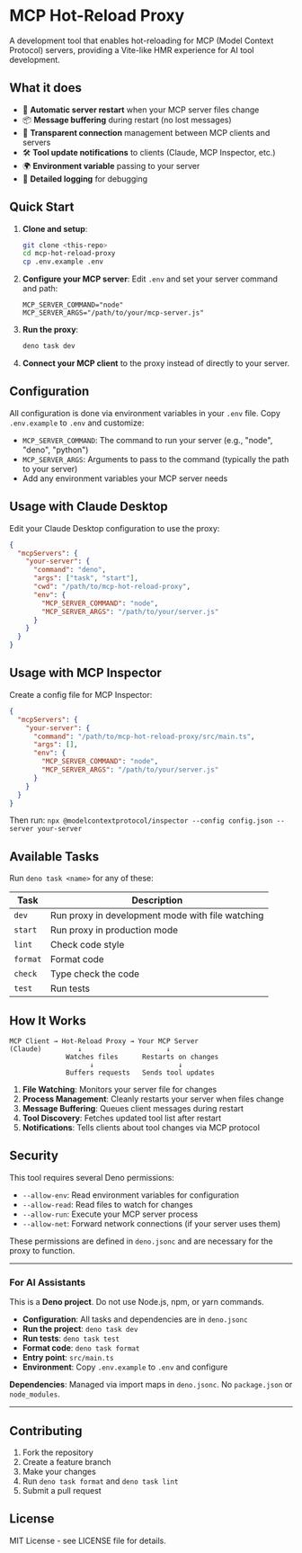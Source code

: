 # MCP Hot-Reload Proxy

A development tool that enables hot-reloading for MCP (Model Context Protocol) servers, providing a Vite-like HMR experience for AI tool development.

## What it does

- 🔄 **Automatic server restart** when your MCP server files change
- 📦 **Message buffering** during restart (no lost messages)
- 🔌 **Transparent connection** management between MCP clients and servers
- 🛠️ **Tool update notifications** to clients (Claude, MCP Inspector, etc.)
- 🌍 **Environment variable** passing to your server
- 📝 **Detailed logging** for debugging

## Quick Start

1. **Clone and setup**:
   ```bash
   git clone <this-repo>
   cd mcp-hot-reload-proxy
   cp .env.example .env
   ```

2. **Configure your MCP server**:
   Edit `.env` and set your server command and path:
   ```env
   MCP_SERVER_COMMAND="node"
   MCP_SERVER_ARGS="/path/to/your/mcp-server.js"
   ```

3. **Run the proxy**:
   ```bash
   deno task dev
   ```

4. **Connect your MCP client** to the proxy instead of directly to your server.

## Configuration

All configuration is done via environment variables in your `.env` file. Copy `.env.example` to `.env` and customize:

- `MCP_SERVER_COMMAND`: The command to run your server (e.g., "node", "deno", "python")
- `MCP_SERVER_ARGS`: Arguments to pass to the command (typically the path to your server)
- Add any environment variables your MCP server needs

## Usage with Claude Desktop

Edit your Claude Desktop configuration to use the proxy:

```json
{
  "mcpServers": {
    "your-server": {
      "command": "deno",
      "args": ["task", "start"],
      "cwd": "/path/to/mcp-hot-reload-proxy",
      "env": {
        "MCP_SERVER_COMMAND": "node",
        "MCP_SERVER_ARGS": "/path/to/your/server.js"
      }
    }
  }
}
```

## Usage with MCP Inspector

Create a config file for MCP Inspector:

```json
{
  "mcpServers": {
    "your-server": {
      "command": "/path/to/mcp-hot-reload-proxy/src/main.ts",
      "args": [],
      "env": {
        "MCP_SERVER_COMMAND": "node", 
        "MCP_SERVER_ARGS": "/path/to/your/server.js"
      }
    }
  }
}
```

Then run: `npx @modelcontextprotocol/inspector --config config.json --server your-server`

## Available Tasks

Run `deno task <name>` for any of these:

| Task | Description |
|------|-------------|
| `dev` | Run proxy in development mode with file watching |
| `start` | Run proxy in production mode |
| `lint` | Check code style |
| `format` | Format code |
| `check` | Type check the code |
| `test` | Run tests |

## How It Works

```
MCP Client → Hot-Reload Proxy → Your MCP Server
(Claude)         ↓                     ↓
              Watches files      Restarts on changes
                    ↓                     ↓
              Buffers requests   Sends tool updates
```

1. **File Watching**: Monitors your server file for changes
2. **Process Management**: Cleanly restarts your server when files change
3. **Message Buffering**: Queues client messages during restart
4. **Tool Discovery**: Fetches updated tool list after restart
5. **Notifications**: Tells clients about tool changes via MCP protocol

## Security

This tool requires several Deno permissions:
- `--allow-env`: Read environment variables for configuration
- `--allow-read`: Read files to watch for changes
- `--allow-run`: Execute your MCP server process
- `--allow-net`: Forward network connections (if your server uses them)

These permissions are defined in `deno.jsonc` and are necessary for the proxy to function.

---

### For AI Assistants

This is a **Deno project**. Do not use Node.js, npm, or yarn commands.

- **Configuration**: All tasks and dependencies are in `deno.jsonc`
- **Run the project**: `deno task dev`
- **Run tests**: `deno task test`
- **Format code**: `deno task format`
- **Entry point**: `src/main.ts`
- **Environment**: Copy `.env.example` to `.env` and configure

**Dependencies**: Managed via import maps in `deno.jsonc`. No `package.json` or `node_modules`.

---

## Contributing

1. Fork the repository
2. Create a feature branch
3. Make your changes
4. Run `deno task format` and `deno task lint`
5. Submit a pull request

## License

MIT License - see LICENSE file for details.